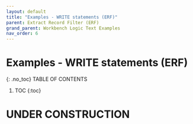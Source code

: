 ```yaml
---
layout: default
title: "Examples - WRITE statements (ERF)"
parent: Extract Record Filter (ERF)
grand_parent: Workbench Logic Text Examples
nav_order: 6
---
```


# Examples - WRITE statements (ERF)
{: .no_toc}
TABLE OF CONTENTS 
1. TOC
{:toc}  
 
# UNDER CONSTRUCTION
